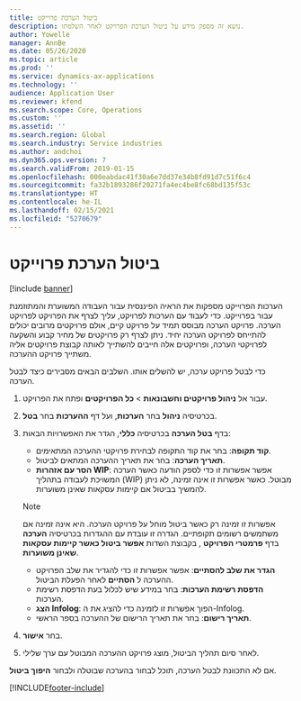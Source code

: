 ```yaml
---
title: ביטול הערכת פרוייקט
description: נושא זה מספק מידע על ביטול הערכת הפרויקט לאחר השלמתו.
author: Yowelle
manager: AnnBe
ms.date: 05/26/2020
ms.topic: article
ms.prod: ''
ms.service: dynamics-ax-applications
ms.technology: ''
audience: Application User
ms.reviewer: kfend
ms.search.scope: Core, Operations
ms.custom: ''
ms.assetid: ''
ms.search.region: Global
ms.search.industry: Service industries
ms.author: andchoi
ms.dyn365.ops.version: 7
ms.search.validFrom: 2019-01-15
ms.openlocfilehash: 000eabdac41f30a6e7dd37e34b8fd91d7c51f6c4
ms.sourcegitcommit: fa32b1893286f20271fa4ec4be8fc68bd135f53c
ms.translationtype: HT
ms.contentlocale: he-IL
ms.lasthandoff: 02/15/2021
ms.locfileid: "5270679"
---
```

# <a name="eliminate-a-project-estimate"></a>ביטול הערכת פרוייקט

[!include [banner](../includes/banner.md)]

הערכות הפרוייקט מספקות את הראיה הפיננסית עבור העבודה המשוערת והמתוזמנת עבור בפרוייקט. כדי לעבוד עם הערכות לפרויקט, עליך לצרף את הפרויקט לפרויקט הערכה. פרויקט הערכה מבוסס תמיד על פרויקט קיים, אולם פרויקטים מרובים יכולים להתייחס לפרויקט הערכה יחיד. ניתן לצרף רק פרויקטים של מחיר קבוע והשקעה לפרויקטי הערכה, ופרויקטים אלה חייבים להשתייך לאותה קבוצת פרויקטים אליה משתייך פרויקט ההערכה.

כדי לבטל פרויקט ערכה, יש להשלים אותו. השלבים הבאים מסבירים כיצד לבטל הערכה.

1. עבור אל **ניהול פרויקטים וחשבונאות** > **כל הפרויקטים** ופתח את הפרויקט. 
2. בכרטיסיה **ניהול** בחר **הערכות**, ועל דף **ההערכות** בחר **בטל**.
3. בדף **בטל הערכה**  בכרטיסיה **כללי**, הגדר את האפשרויות הבאות:

   - **קוד תקופה**: בחר את קוד התקופה לבחירת פרויקטי ההערכה המתאימים. 
   - **תאריך הערכה**: בחר את תאריך ההערכה המתאים לביטול.
   - **הסר עם אזהרות WIP**: אפשר אפשרות זו כדי לספק הודעה כאשר הערכה המשויכת לעבודה בתהליך (WIP) מבוטל. כאשר אפשרות זו אינה זמינה, לא ניתן להמשיך בביטול אם קיימות עסקאות שאינן משוערות. 
   > [!NOTE]
   > אפשרות זו זמינה רק כאשר ביטול מוחל על פרויקט הערכה. היא אינה זמינה אם משתמשים רשומים תקופתיים. הגדרה זו עובדת עם ההגדרות בכרטיסיה **הערכה** בדף **פרמטרי הפרויקט** , בקבוצת השדות **אפשר ביטול כאשר קיימות עסקאות שאינן משוערות**.
   - **הגדר את שלב להסתיים**: אפשר אפשרות זו כדי להגדיר את שלב הפרויקט ההערכה ל **הסתיים** לאחר הפעלת הביטול.
   - **הדפסת רשימת הערכות**: בחר במידע שיש לכלול בעת הדפסת רשימת הערכות.
   - **הצג Infolog**: הפוך אפשרות זו לזמינה כדי להציג את ה-Infolog.
   - **תאריך רישום**: בחר את תאריך הרישום של ההערכה בספר הראשי.

4.  בחר **אישור**.
5. לאחר סיום תהליך הביטול, מוצג פרויקט ההערכה המבוטל עם ערך שלילי. 

אם לא התכוונת לבטל הערכה, תוכל לבחור בהערכה שבוטלה ולבחור **היפוך ביטול**.   


[!INCLUDE[footer-include](../includes/footer-banner.md)]